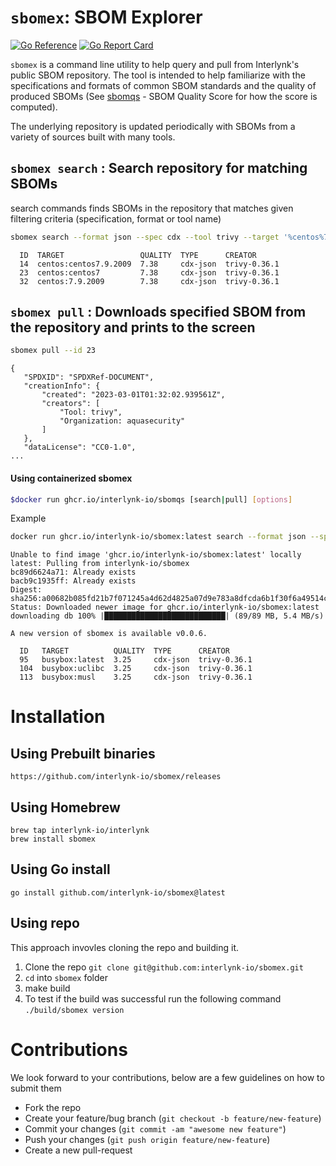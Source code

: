 <!--
 Copyright 2023 Interlynk.io
 
 Licensed under the Apache License, Version 2.0 (the "License");
 you may not use this file except in compliance with the License.
 You may obtain a copy of the License at
 
     http://www.apache.org/licenses/LICENSE-2.0
 
 Unless required by applicable law or agreed to in writing, software
 distributed under the License is distributed on an "AS IS" BASIS,
 WITHOUT WARRANTIES OR CONDITIONS OF ANY KIND, either express or implied.
 See the License for the specific language governing permissions and
 limitations under the License.
-->

# `sbomex`: SBOM Explorer

[![Go Reference](https://pkg.go.dev/badge/github.com/interlynk-io/sbomex.svg)](https://pkg.go.dev/github.com/interlynk-io/sbomex)
[![Go Report Card](https://goreportcard.com/badge/github.com/interlynk-io/sbomex)](https://goreportcard.com/report/github.com/interlynk-io/sbomex)

`sbomex` is a command line utility to help query and pull from Interlynk's public SBOM repository. The tool is intended to help familiarize with the specifications and formats of common SBOM standards and the quality of produced SBOMs (See [sbomqs](https://github.com/interlynk-io/sbomqs/) - SBOM Quality Score for how the score is computed). 

The underlying repository is updated periodically with SBOMs from a variety of sources built with many tools.


## `sbomex search` : Search repository for matching SBOMs
search commands finds SBOMs in the repository that matches given filtering criteria (specification, format or tool name)

```sh
sbomex search --format json --spec cdx --tool trivy --target '%centos%7' --limit 3
```
```
  ID  TARGET                 QUALITY  TYPE      CREATOR
  14  centos:centos7.9.2009  7.38     cdx-json  trivy-0.36.1
  23  centos:centos7         7.38     cdx-json  trivy-0.36.1
  32  centos:7.9.2009        7.38     cdx-json  trivy-0.36.1
```

## `sbomex pull` : Downloads specified SBOM from the repository and prints to the screen
```sh
sbomex pull --id 23
 ```
 ```
 {
	"SPDXID": "SPDXRef-DOCUMENT",
	"creationInfo": {
		"created": "2023-03-01T01:32:02.939561Z",
		"creators": [
			"Tool: trivy",
			"Organization: aquasecurity"
		]
	},
	"dataLicense": "CC0-1.0",
 ...
 ```

#### Using containerized sbomex

```sh
$docker run ghcr.io/interlynk-io/sbomqs [search|pull] [options]
```
Example
```sh
docker run ghcr.io/interlynk-io/sbomex:latest search --format json --spec cdx --tool trivy --target '%box%' --limit 3
```
```
Unable to find image 'ghcr.io/interlynk-io/sbomex:latest' locally
latest: Pulling from interlynk-io/sbomex
bc89d6624a71: Already exists
bacb9c1935ff: Already exists
Digest: sha256:a00682b085fd21b7f071245a4d62d4825a07d9e783a8dfcda6b1f30f6a49514c
Status: Downloaded newer image for ghcr.io/interlynk-io/sbomex:latest
downloading db 100% |███████████████████████████| (89/89 MB, 5.4 MB/s)

A new version of sbomex is available v0.0.6.

  ID   TARGET          QUALITY  TYPE      CREATOR
  95   busybox:latest  3.25     cdx-json  trivy-0.36.1
  104  busybox:uclibc  3.25     cdx-json  trivy-0.36.1
  113  busybox:musl    3.25     cdx-json  trivy-0.36.1
```

# Installation 

## Using Prebuilt binaries 

```console
https://github.com/interlynk-io/sbomex/releases
```

## Using Homebrew
```console
brew tap interlynk-io/interlynk
brew install sbomex
```

## Using Go install

```console
go install github.com/interlynk-io/sbomex@latest
```

## Using repo

This approach invovles cloning the repo and building it. 

1. Clone the repo `git clone git@github.com:interlynk-io/sbomex.git`
2. `cd` into `sbomex` folder 
3. make build
4. To test if the build was successful run the following command `./build/sbomex version`


# Contributions
We look forward to your contributions, below are a few guidelines on how to submit them 

- Fork the repo
- Create your feature/bug branch (`git checkout -b feature/new-feature`)
- Commit your changes (`git commit -am "awesome new feature"`)
- Push your changes (`git push origin feature/new-feature`)
- Create a new pull-request
